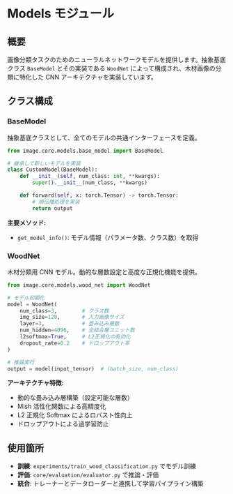 # Models モジュール

## 概要

画像分類タスクのためのニューラルネットワークモデルを提供します。抽象基底クラス `BaseModel` とその実装である `WoodNet` によって構成され、木材画像の分類に特化した CNN アーキテクチャを実装しています。

## クラス構成

### BaseModel

抽象基底クラスとして、全てのモデルの共通インターフェースを定義。

```python
from image.core.models.base_model import BaseModel

# 継承して新しいモデルを実装
class CustomModel(BaseModel):
    def __init__(self, num_class: int, **kwargs):
        super().__init__(num_class, **kwargs)

    def forward(self, x: torch.Tensor) -> torch.Tensor:
        # 順伝播処理を実装
        return output
```

**主要メソッド:**

- `get_model_info()`: モデル情報（パラメータ数、クラス数）を取得

### WoodNet

木材分類用 CNN モデル。動的な層数設定と高度な正規化機能を提供。

```python
from image.core.models.wood_net import WoodNet

# モデル初期化
model = WoodNet(
    num_class=3,        # クラス数
    img_size=128,       # 入力画像サイズ
    layer=3,            # 畳み込み層数
    num_hidden=4096,    # 全結合層ユニット数
    l2softmax=True,     # L2正規化の有効化
    dropout_rate=0.2    # ドロップアウト率
)

# 推論実行
output = model(input_tensor)  # (batch_size, num_class)
```

**アーキテクチャ特徴:**

- 動的な畳み込み層構築（設定可能な層数）
- Mish 活性化関数による高精度化
- L2 正規化 Softmax によるロバスト性向上
- ドロップアウトによる過学習防止

## 使用箇所

- **訓練**: `experiments/train_wood_classification.py` でモデル訓練
- **評価**: `core/evaluation/evaluator.py` で推論・評価
- **統合**: トレーナーとデータローダーと連携して学習パイプライン構築
